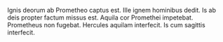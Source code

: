 Ignis deorum ab Prometheo captus est. Ille ignem hominibus dedit. Is ab deis propter factum missus est. Aquila cor Promethei impetebat. Prometheus non fugebat. Hercules aquilam interfecit. Is cum sagittis interfecit.
